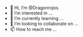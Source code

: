 - 👋 Hi, I’m @Dragonrojos
- 👀 I’m interested in ...
- 🌱 I’m currently learning ...
- 💞️ I’m looking to collaborate on ...
- 📫 How to reach me ...

<!---
Dragonrojos/Dragonrojos is a ✨ special ✨ repository because its `README.md` (this file) appears on your GitHub profile.
You can click the Preview link to take a look at your changes.
--->
